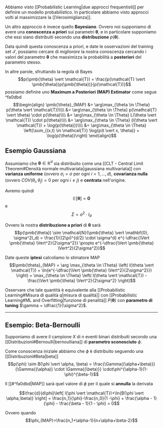 Abbiamo visto [[Probabilistic Learning|due approcci frequentisti]] per definire un modello probabilistico.
In particolare abbiamo visto approcci volti al massimizzare la [[Verosimiglianza]].

Un altro approccio è invece quello **Bayesiano**.
Ovvero noi supponiamo di avere una **conoscenza a priori** sui parametri $\pmb{\theta}$, e in particolare supponiamo che essi siano distribuiti secondo una **distribuzione** $p(\pmb{\theta})$.

Data quindi questa conoscenza a priori, e date le osservazioni del training set $\mathcal{T}$, possiamo cercare di *migliorare* la nostra conoscenza cercando i valori del parametro $\pmb{\theta}$ che massimizza la probabilità a **posteriori** del parametro stesso.

In altre parole, sfruttando la regola di Bayes $$p(\pmb{\theta} \vert \mathcal{T}) = \frac{p(\mathcal{T} \vert \pmb{\theta})p(\pmb{\theta})}{p(\mathcal{T})}$$ possiamo definire uno **Maximum a Posteriori (MAP) Estimator** come segue  ^fa0dbd
$$\begin{align}
\pmb{\theta}_{MAP}
&= \arg\max_{\theta \in \Theta} p(\theta \vert \mathcal{T})\\\\
&= \arg\max_{\theta \in \Theta} p(\mathcal{T} \vert \theta)  \cdot p(\theta)\\\\
&= \arg\max_{\theta \in \Theta} L(\theta \vert \mathcal{T})  \cdot p(\theta)\\\\
&= \arg\max_{\theta \in \Theta} (l(\theta \vert \mathcal{T}) + \log{p(\theta)})\\\\
&= \arg\max_{\theta \in \Theta} \left(\sum_{(x,t) \in \mathcal{T}} \log{p(t \vert x, \theta)} + \log{p(\theta)}\right)
\end{align}$$

## Esempio Gaussiana
Assumiamo che $\pmb{\theta} \in \mathbb{R}^d$ sia distribuito come una [[CLT - Central Limit Theorem#Densità normale multivariata|gaussiana multivariata]] con **varianza uniforme** (ovvero $\sigma_i = \sigma$ per ogni $i = 1, ..., d$), **covarianza nulla** (ovvero $COV(\theta_i, \theta_j) = 0$ per ogni $i \neq j$) e **centrata** nell'origine.

Avremo quindi $$\mathbb{E} \left[ \pmb{\theta} \right] = \mathbf{0}$$ e $$\Sigma = \sigma^2 \cdot I_d$$

Ovvero la nostra **distribuzione a priori** di $\pmb{\theta}$ sarà $$p(\pmb{\theta}) \sim \mathcal{N}(\pmb{\theta} \vert \mathbf{0}, \sigma^2I_d) = \frac{1}{(2\pi)^{d/2} \cdot \sigma^d} e^{-\dfrac{\Vert \pmb{\theta} \Vert^2}{2\sigma^2}} \propto e^{-\dfrac{\Vert \pmb{\theta} \Vert^2}{2\sigma^2}}$$

Date queste **iptesi** calcoliamo lo stimatore MAP
$$\pmb{\theta}_{MAP} = \arg \max_{\theta \in \Theta} \left( l(\theta \vert \mathcal{T}) + \ln{e^{-\dfrac{\Vert \pmb{\theta} \Vert^2}{2\sigma^2}}} \right) = \max_{\theta \in \Theta} \left( l(\theta \vert \mathcal{T}) - \frac{\Vert \pmb{\theta} \Vert^2}{2\sigma^2} \right)$$

Osservare che tale quantità è equivalente alla [[Probabilistic Learning#Misura di qualità $q$|misura di qualità]] con [[Probabilistic Learning#ML and Overfitting|funzione di penalità]] $P(\pmb{\theta})$ con **parametro di tuning** $\gamma = \dfrac{1}{\sigma^2}$.


------
## Esempio: Beta-Bernoulli
Supponiamo di avere il campione $X$ di $n$ eventi binari distribuiti secondo una [[Distribuzioni#Bernoulli|bernoulliana]] di **parametro sconosciuto** $\phi$.

Come conoscenza iniziale abbiamo che $\phi$ è distribuito seguendo una [[Distribuzioni#Beta|beta]] $$p(\phi) \sim B(\phi \vert \alpha, \beta) = \frac{\Gamma{(\alpha+\beta)}}{\Gamma{(\alpha)} \cdot \Gamma{(\beta)}} \cdot\phi^{\alpha-1}(1-\phi)^{\beta-1}$$

Il [[#^fa0dbd|MAP]] sarà quel valore di $\phi$ per il quale si **annulla** la derivata

$$\frac{d}{d\phi}\left[ l(\phi \vert \mathcal{T})+\ln{B(\phi \vert \alpha,\beta)} \right] = \frac{n_1}{\phi}-\frac{n_0}{1 -\phi} + \frac{\alpha - 1}{\phi} - \frac{\beta - 1}{1 - \phi} = 0$$

Ovvero quando $$\phi_{MAP}=\frac{n_1+\alpha-1}{n+\alpha+\beta-2}$$